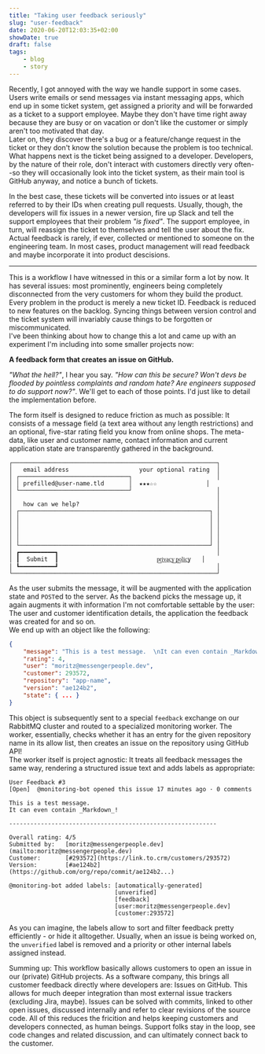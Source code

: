 ```yaml
---
title: "Taking user feedback seriously"
slug: "user-feedback"
date: 2020-06-20T12:03:35+02:00
showDate: true
draft: false
tags: 
    - blog
    - story
---
```


Recently, I got annoyed with the way we handle support in some cases. Users write emails or send messages via instant messaging apps, which end up in some ticket
system, get assigned a priority and will be forwarded as a ticket to a support employee. Maybe they don't have time right away because they are busy or on vacation 
or don't like the customer or simply aren't too motivated that day.  
Later on, they discover there's a bug or a feature/change request in the ticket or they don't know the solution because the problem is too technical. What happens 
next is the ticket being assigned to a developer. Developers, by the nature of their role, don't interact with customers directly very often--so they will 
occasionally look into the ticket system, as their main tool is GitHub anyway, and notice a bunch of tickets.

In the best case, these tickets will be converted into issues or at least referred to by their IDs when creating pull requests. Usually, though, the developers will
fix issues in a newer version, fire up Slack and tell the support employees that their problem _"is fixed"_. The support employee, in turn, will reassign the ticket
to themselves and tell the user about the fix.  
Actual feedback is rarely, if ever, collected or mentioned to someone on the engineering team. In most cases, product management will read feedback and maybe 
incorporate it into product descisions.

-----

This is a workflow I have witnessed in this or a similar form a lot by now. It has several issues: most prominently, engineers being completely disconnected from 
the very customers for whom they build the product. Every problem in the product is merely a new ticket ID. Feedback is reduced to new features on the backlog. 
Syncing things between version control and the ticket system will invariably cause things to be forgotten or miscommunicated.  
I've been thinking about how to change this a lot and came up with an experiment I'm including into some smaller projects now:

**A feedback form that creates an issue on GitHub.**

_"What the hell?"_, I hear you say. _"How can this be secure? Won't devs be flooded by pointless complaints and random hate? Are engineers supposed to do support 
now?"_. We'll get to each of those points. I'd just like to detail the implementation before.

The form itself is designed to reduce friction as much as possible: It consists of a message field (a text area without any length restrictions) and an optional,
five-star rating field you know from online shops. The meta-data, like user and customer name, contact information and current application state are transparently
gathered in the background.  

```
┌──────────────────────────────────────────────────────────┐
│   email address                    your optional rating  │
│ ┌───────────────────────────────┐                        │
│ │ prefilled@user-name.tld       │  ★★★☆☆              │
│ └───────────────────────────────┘                        │
│                                                          │
│   how can we help?                                       │
│ ┌──────────────────────────────────────────────────────┐ │
│ │                                                      │ │
│ │                                                      │ │
│ │                                                      │ │
│ │                                                      │ │
│ └──────────────────────────────────────────────────────┘ │
│ ┏━━━━━━━━━━┓                                             │
│ ┃  Submit  ┃                            p͟r͟i͟v͟a͟c͟y͟ ͟p͟o͟l͟i͟c͟y   │
│ ┗━━━━━━━━━━┛                                             │
└──────────────────────────────────────────────────────────┘
```

As the user submits the message, it will be augmented with the application state and `POST`ed to the server. As the backend picks the message up, it again augments
it with information I'm not comfortable settable by the user: The user and customer identification details, the application the feedback was created for and 
so on.  
We end up with an object like the following:
```json
{
    "message": "This is a test message.  \nIt can even contain _Markdown_!",
    "rating": 4,
    "user": "moritz@messengerpeople.dev",
    "customer": 293572,
    "repository": "app-name",
    "version": "ae124b2",
    "state": { ... }
}
```

This object is subsequently sent to a special `feedback` exchange on our RabbitMQ cluster and routed to a specialized monitoring worker. The worker, essentially, 
checks whether it has an entry for the given repository name in its allow list, then creates an issue on the repository using GitHub API!  
The worker itself is project agnostic: It treats all feedback messages the same way, rendering a structured issue text and adds labels as appropriate:

```
User Feedback #3
[Open]  @monitoring-bot opened this issue 17 minutes ago · 0 comments

This is a test message.  
It can even contain _Markdown_!

-----------------------------------------------------------

Overall rating: 4/5
Submitted by:   [moritz@messengerpeople.dev](mailto:moritz@messengerpeople.dev)
Customer:       [#293572](https://link.to.crm/customers/293572)
Version:        [#ae124b2](https://github.com/org/repo/commit/ae124b2...)

@monitoring-bot added labels: [automatically-generated] 
                              [unverified]
                              [feedback]
                              [user:moritz@messengerpeople.dev]
                              [customer:293572]
```

As you can imagine, the labels allow to sort and filter feedback pretty efficiently - or hide it alltogether. Usually, when an issue is being worked on, the
`unverified` label is removed and a priority or other internal labels assigned instead. 

Summing up: This workflow basically allows customers to open an issue in our (private) GitHub projects. As a software company, this brings all customer feedback
directly where developers are: Issues on GitHub. This allows for much deeper integration than most external issue trackers (excluding Jira, maybe). Issues can be
solved with commits, linked to other open issues, discussed internally and refer to clear revisions of the source code. All of this reduces the fricition and helps
keeping customers and developers connected, as human beings. Support folks stay in the loop, see code changes and related discussion, and can ultimately connect 
back to the customer.
